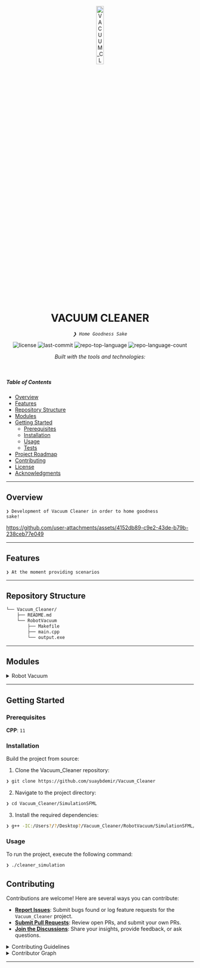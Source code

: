 <p align="center">
  <img src="https://img.icons8.com/?size=512&id=55494&format=png" width="20%" alt="VACUUM_CLEANER-logo">
</p>
<p align="center">
    <h1 align="center">VACUUM CLEANER</h1>
</p>
<p align="center">
    <em><code>❯ Home Goodness Sake</code></em>
</p>
<p align="center">
	<img src="https://img.shields.io/github/license/suaybdemir/Vacuum_Cleaner?style=flat&logo=opensourceinitiative&logoColor=white&color=f1f1f1" alt="license">
	<img src="https://img.shields.io/github/last-commit/suaybdemir/Vacuum_Cleaner?style=flat&logo=git&logoColor=white&color=f1f1f1" alt="last-commit">
	<img src="https://img.shields.io/github/languages/top/suaybdemir/Vacuum_Cleaner?style=flat&color=f1f1f1" alt="repo-top-language">
	<img src="https://img.shields.io/github/languages/count/suaybdemir/Vacuum_Cleaner?style=flat&color=f1f1f1" alt="repo-language-count">
</p>
<p align="center">
		<em>Built with the tools and technologies:</em>
</p>
<p align="center">
	</p>

<br>

#####  Table of Contents

- [ Overview](#-overview)
- [ Features](#-features)
- [ Repository Structure](#-repository-structure)
- [ Modules](#-modules)
- [ Getting Started](#-getting-started)
    - [ Prerequisites](#-prerequisites)
    - [ Installation](#-installation)
    - [ Usage](#-usage)
    - [ Tests](#-tests)
- [ Project Roadmap](#-project-roadmap)
- [ Contributing](#-contributing)
- [ License](#-license)
- [ Acknowledgments](#-acknowledgments)

---

##  Overview

<code>❯ Development of Vacuum Cleaner in order to home goodness sake!</code>


https://github.com/user-attachments/assets/4152db89-c9e2-43de-b79b-238ceb77e049


---

##  Features

<code>❯ At the moment providing scenarios </code>

---

##  Repository Structure

```sh
└── Vacuum_Cleaner/
    ├── README.md
    └── RobotVacuum
        ├── Makefile
        ├── main.cpp
        └── output.exe
```

---

##  Modules

<details closed><summary>Robot Vacuum</summary>

| File | Summary |
| --- | --- |
| [main.cpp](https://github.com/suaybdemir/Vacuum_Cleaner/blob/main/RobotVacuum/main.cpp) | <code>❯ main</code> |
| [Makefile](https://github.com/suaybdemir/Vacuum_Cleaner/blob/main/RobotVacuum/Makefile) | <code>❯ Makefile</code> |

</details>

---

##  Getting Started

###  Prerequisites

**CPP**: `11`

###  Installation

Build the project from source:

1. Clone the Vacuum_Cleaner repository:
```sh
❯ git clone https://github.com/suaybdemir/Vacuum_Cleaner
```

2. Navigate to the project directory:
```sh
❯ cd Vacuum_Cleaner/SimulationSFML
```
 
3. Install the required dependencies:
```sh
❯ g++ -IC:/Users?/?/Desktop?/Vacuum_Cleaner/RobotVacuum/SimulationSFML/SFML/include -LC:/Users?/?/Desktop?/Vacuum_Cleaner/RobotVacuum/SimulationSFML/SFML/lib -o cleaner_simulation main.cpp -lsfml-graphics -lsfml-window -lsfml-system
```

###  Usage

To run the project, execute the following command:

```sh
❯ ./cleaner_simulation
```


##  Contributing

Contributions are welcome! Here are several ways you can contribute:

- **[Report Issues](https://github.com/suaybdemir/Vacuum_Cleaner/issues)**: Submit bugs found or log feature requests for the `Vacuum_Cleaner` project.
- **[Submit Pull Requests](https://github.com/suaybdemir/Vacuum_Cleaner/blob/main/CONTRIBUTING.md)**: Review open PRs, and submit your own PRs.
- **[Join the Discussions](https://github.com/suaybdemir/Vacuum_Cleaner/discussions)**: Share your insights, provide feedback, or ask questions.

<details closed>
<summary>Contributing Guidelines</summary>

1. **Fork the Repository**: Start by forking the project repository to your github account.
2. **Clone Locally**: Clone the forked repository to your local machine using a git client.
   ```sh
   git clone https://github.com/suaybdemir/Vacuum_Cleaner
   ```
3. **Create a New Branch**: Always work on a new branch, giving it a descriptive name.
   ```sh
   git checkout -b new-feature-x
   ```
4. **Make Your Changes**: Develop and test your changes locally.
5. **Commit Your Changes**: Commit with a clear message describing your updates.
   ```sh
   git commit -m 'Implemented new feature x.'
   ```
6. **Push to github**: Push the changes to your forked repository.
   ```sh
   git push origin new-feature-x
   ```
7. **Submit a Pull Request**: Create a PR against the original project repository. Clearly describe the changes and their motivations.
8. **Review**: Once your PR is reviewed and approved, it will be merged into the main branch. Congratulations on your contribution!
</details>

<details closed>
<summary>Contributor Graph</summary>
<br>
<p align="left">
   <a href="https://github.com{/suaybdemir/Vacuum_Cleaner/}graphs/contributors">
      <img src="https://contrib.rocks/image?repo=suaybdemir/Vacuum_Cleaner">
   </a>
</p>
</details>

---
